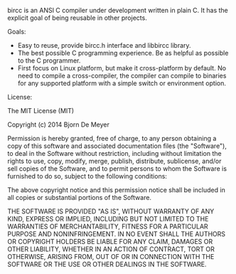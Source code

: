 
bircc is an ANSI C compiler under development written in plain C. It has
the explicit goal of being reusable in other projects.


Goals:

* Easy to reuse, provide bircc.h interface and libbircc library.
* The best possible C programming experience. Be as helpful as possible to
  the C programmer.
* First focus on Linux platform, but make it cross-platform by default. No
need to compile a cross-compiler, the compiler can compile to binaries for
any supported platform with a simple switch or environment option.



License: 

The MIT License (MIT)

Copyright (c) 2014 Bjorn De Meyer

Permission is hereby granted, free of charge, to any person obtaining a copy
of this software and associated documentation files (the "Software"), to deal
in the Software without restriction, including without limitation the rights
to use, copy, modify, merge, publish, distribute, sublicense, and/or sell
copies of the Software, and to permit persons to whom the Software is
furnished to do so, subject to the following conditions:

The above copyright notice and this permission notice shall be included in all
copies or substantial portions of the Software.

THE SOFTWARE IS PROVIDED "AS IS", WITHOUT WARRANTY OF ANY KIND, EXPRESS OR
IMPLIED, INCLUDING BUT NOT LIMITED TO THE WARRANTIES OF MERCHANTABILITY,
FITNESS FOR A PARTICULAR PURPOSE AND NONINFRINGEMENT. IN NO EVENT SHALL THE
AUTHORS OR COPYRIGHT HOLDERS BE LIABLE FOR ANY CLAIM, DAMAGES OR OTHER
LIABILITY, WHETHER IN AN ACTION OF CONTRACT, TORT OR OTHERWISE, ARISING FROM,
OUT OF OR IN CONNECTION WITH THE SOFTWARE OR THE USE OR OTHER DEALINGS IN THE
SOFTWARE.



